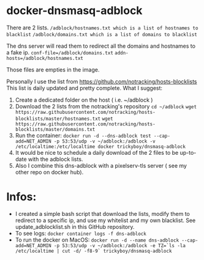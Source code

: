 # docker-dnsmasq-adblock


There are 2 lists.
`/adblock/hostnames.txt which is a list of hostnames to blacklist`
`/adblock/domains.txt which is a list of domains to blacklist`

The dns server will read them to redirect all the domains and hostnames to a fake ip.
`conf-file=/adblock/domains.txt`
`addn-hosts=/adblock/hostnames.txt`

Those files are empties in the image. 

Personally I use the list from https://github.com/notracking/hosts-blocklists
This list is daily updated and pretty complete.
What I suggest:
1. Create a dedicated folder on the host ( i.e. ~/adblock )
2. Download the 2 lists from the notracking's repository
`cd ~/adblock`
`wget https://raw.githubusercontent.com/notracking/hosts-blocklists/master/hostnames.txt`
`wget https://raw.githubusercontent.com/notracking/hosts-blocklists/master/domains.txt`
3. Run the container: `docker run -d --dns-adblock test --cap-add=NET_ADMIN -p 53:53/udp -v ~/adblock:/adblock -v /etc/localtime:/etc/localtime docker trickyboy/dnsmasq-adblock`
4. It would be nice to schedule a daily download of the 2 files to be up-to-date with the adblock lists.
5. Also I combine this dns-adblock with a pixelserv-tls server ( see my other repo on docker hub). 


# Infos:
* I created a simple bash script that download the lists, modify them to redirect to a specific ip, and use my whitelist and my own blacklist. See update_adblocklist.sh in this GitHub repository.
* To see logs: `docker container logs -f dns-adblock `
* To run the docker on MacOS:
``docker run -d --name dns-adblock --cap-add=NET_ADMIN -p 53:53/udp -v ~/adblock:/adblock -e TZ=`ls -la /etc/localtime | cut -d/ -f8-9` trickyboy/dnsmasq-adblock``

